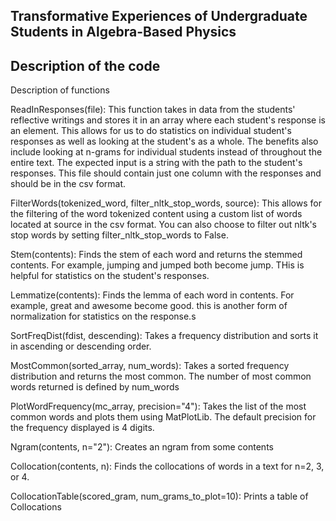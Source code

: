 Transformative Experiences of Undergraduate Students in Algebra-Based Physics
-------------------------------------------------------------------------------------------

Description of the code
------------------------------------------------------------------------------------------
Description of functions

ReadInResponses(file): This function takes in data from the students' reflective writings and stores it in an array where each student's response is an element. This allows for us to do statistics on individual student's responses as well as looking at the student's as a whole. The benefits also include looking at n-grams for individual students instead of throughout the entire text. The expected input is a string with the path to the student's responses. This file should contain just one column with the responses and should be in the csv format.

FilterWords(tokenized_word, filter_nltk_stop_words, source): This allows for the filtering of the word tokenized content using a custom list of words located at source in the csv format. You can also choose to filter out nltk's stop words by setting filter_nltk_stop_words to False.

Stem(contents): Finds the stem of each word and returns the stemmed contents. For example, jumping and jumped both become jump. THis is helpful for statistics on the student's responses.

Lemmatize(contents): Finds the lemma of each word in contents. For example, great and awesome become good. this is another form of normalization for statistics on the response.s

SortFreqDist(fdist, descending): Takes a frequency distribution and sorts it in ascending or descending order.

MostCommon(sorted_array, num_words): Takes a sorted frequency distribution and returns the most common. The number of most common words returned is defined by num_words

PlotWordFrequency(mc_array, precision="4"): Takes the list of the most common words and plots them using MatPlotLib. The default precision for the frequency displayed is 4 digits.

Ngram(contents, n="2"): Creates an ngram from some contents

Collocation(contents, n): Finds the collocations of words in a text for n=2, 3, or 4.

CollocationTable(scored_gram, num_grams_to_plot=10): Prints a table of Collocations
